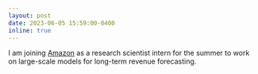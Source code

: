 ```yaml
---
layout: post
date: 2023-06-05 15:59:00-0400
inline: true
---
```


I am joining <a href="https://www.amazon.science">Amazon</a> as a research scientist intern for the summer to work on large-scale models for long-term revenue forecasting.
